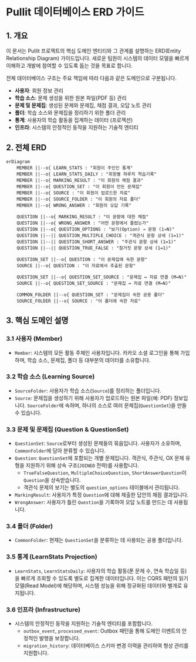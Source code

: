 # Pullit 데이터베이스 ERD 가이드

## 1. 개요

이 문서는 Pullit 프로젝트의 핵심 도메인 엔티티와 그 관계를 설명하는 ERD(Entity Relationship Diagram) 가이드입니다. 새로운 팀원이 시스템의 데이터 모델을 빠르게 이해하고 개발에 참여할 수 있도록 돕는 것을 목표로 합니다.

전체 데이터베이스 구조는 주요 책임에 따라 다음과 같은 도메인으로 구분됩니다.

*   **사용자**: 회원 정보 관리
*   **학습 소스**: 문제 생성을 위한 원본 파일(PDF 등) 관리
*   **문제 및 문제집**: 생성된 문제와 문제집, 채점 결과, 오답 노트 관리
*   **폴더**: 학습 소스와 문제집을 정리하기 위한 폴더 관리
*   **통계**: 사용자의 학습 활동을 집계하는 데이터 (프로젝션)
*   **인프라**: 시스템의 안정적인 동작을 지원하는 기술적 엔티티

## 2. 전체 ERD

```mermaid
erDiagram
    MEMBER ||--o{ LEARN_STATS : "회원이 주인인 통계"
    MEMBER ||--o{ LEARN_STATS_DAILY : "회원별 하루치 학습기록"
    MEMBER ||--o{ MARKING_RESULT : "이 회원의 채점 결과"
    MEMBER ||--o{ QUESTION_SET : "이 회원이 만든 문제집"
    MEMBER ||--o{ SOURCE : "이 회원이 업로드한 자료"
    MEMBER ||--o{ SOURCE_FOLDER : "이 회원의 자료 폴더"
    MEMBER ||--o{ WRONG_ANSWER : "회원의 오답 기록"

    QUESTION ||--o{ MARKING_RESULT : "이 문항에 대한 채점"
    QUESTION ||--o{ WRONG_ANSWER : "어떤 문항에서 틀렸는가"
    QUESTION ||--o{ QUESTION_OPTIONS : "보기(Option) → 문항 (1→N)"
    QUESTION ||--|| QUESTION_MULTIPLE_CHOICE : "객관식 문항 상세 (1=1)"
    QUESTION ||--|| QUESTION_SHORT_ANSWER : "주관식 문항 상세 (1=1)"
    QUESTION ||--|| QUESTION_TRUE_FALSE : "참거짓 문항 상세 (1=1)"

    QUESTION_SET ||--o{ QUESTION : "이 문제집에 속한 문항"
    SOURCE ||--o{ QUESTION : "이 자료에서 추출된 문항"

    QUESTION_SET ||--o{ QUESTION_SET_SOURCE : "문제집 ↔ 자료 연결 (M↔N)"
    SOURCE ||--o{ QUESTION_SET_SOURCE : "문제집 ↔ 자료 연결 (M↔N)"

    COMMON_FOLDER ||--o{ QUESTION_SET : "문제집이 속한 공용 폴더"
    SOURCE_FOLDER ||--o{ SOURCE : "이 폴더에 속한 자료"
```

## 3. 핵심 도메인 설명

### 3.1 사용자 (Member)

*   `Member`: 시스템의 모든 활동 주체인 사용자입니다. 카카오 소셜 로그인을 통해 가입하며, 학습 소스, 문제집, 폴더 등 대부분의 데이터를 소유합니다.

### 3.2 학습 소스 (Learning Source)

*   `SourceFolder`: 사용자가 학습 소스(`Source`)를 정리하는 폴더입니다.
*   `Source`: 문제집을 생성하기 위해 사용자가 업로드하는 원본 파일(예: PDF) 정보입니다. `SourceFolder`에 속하며, 하나의 소스로 여러 문제집(`QuestionSet`)을 만들 수 있습니다.

### 3.3 문제 및 문제집 (Question & QuestionSet)

*   `QuestionSet`: `Source`로부터 생성된 문제들의 묶음입니다. 사용자가 소유하며, `CommonFolder`에 담아 분류할 수 있습니다.
*   `Question`: `QuestionSet`에 포함되는 개별 문제입니다. 객관식, 주관식, OX 문제 유형을 지원하기 위해 상속 구조(`JOINED` 전략)를 사용합니다.
    *   `TrueFalseQuestion`, `MultipleChoiceQuestion`, `ShortAnswerQuestion`이 `Question`을 상속받습니다.
    *   객관식 문제의 보기는 별도의 `question_options` 테이블에서 관리됩니다.
*   `MarkingResult`: 사용자가 특정 `Question`에 대해 제출한 답안의 채점 결과입니다.
*   `WrongAnswer`: 사용자가 틀린 `Question`을 기록하여 오답 노트를 만드는 데 사용됩니다.

### 3.4 폴더 (Folder)

*   `CommonFolder`: 현재는 `QuestionSet`을 분류하는 데 사용되는 공용 폴더입니다.

### 3.5 통계 (LearnStats Projection)

*   `LearnStats`, `LearnStatsDaily`: 사용자의 학습 활동(푼 문제 수, 연속 학습일 등)을 빠르게 조회할 수 있도록 별도로 집계한 데이터입니다. 이는 CQRS 패턴의 읽기 모델(Read Model)에 해당하며, 시스템 성능을 위해 정규화된 데이터와 별개로 유지됩니다.

### 3.6 인프라 (Infrastructure)

*   시스템의 안정적인 동작을 지원하는 기술적 엔티티를 포함합니다.
    *   `outbox_event`, `processed_event`: Outbox 패턴을 통해 도메인 이벤트의 안정적인 발행을 보장합니다.
    *   `migration_history`: 데이터베이스 스키마 변경 이력을 관리하여 형상 관리를 지원합니다.